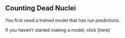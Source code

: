 ## Counting Dead Nuclei

You first need a trained model that has run predictions. 

If you haven't started making a model, click [here]
